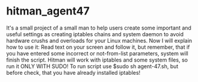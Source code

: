 # hitman_agent47
It's a small project of a small man to help users create some important and useful settings as creating iptables chains and system daemon to avoid hardware crushs and overloads for your Linux machines.
Now I will explain how to use it:
Read text on your screen and follow it, but remember, that if you have entered some incorrect or not-from-list parameters, system will finish the script.
Hitman will work with iptables and some system files, so run it ONLY WITH SUDO!
To run script use $sudo sh agent-47.sh, but before check, that you have already installed iptables!

